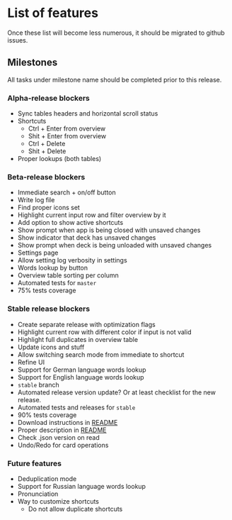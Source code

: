 # List of features

Once these list will become less numerous, it should be migrated to github issues.

## Milestones

All tasks under milestone name should be completed prior to this release.

### Alpha-release blockers

* Sync tables headers and horizontal scroll status
* Shortcuts
  * Ctrl + Enter from overview
  * Shit + Enter from overview
  * Ctrl + Delete
  * Shit + Delete
* Proper lookups (both tables)

### Beta-release blockers

* Immediate search + on/off button
* Write log file
* Find proper icons set
* Highlight current input row and filter overview by it
* Add option to show active shortcuts
* Show prompt when app is being closed with unsaved changes
* Show indicator that deck has unsaved changes
* Show prompt when deck is being unloaded with unsaved changes
* Settings page
* Allow setting log verbosity in settings
* Words lookup by button
* Overview table sorting per column
* Automated tests for `master`
* 75% tests coverage

### Stable release blockers

* Create separate release with optimization flags
* Highlight current row with different color if input is not valid
* Highlight full duplicates in overview table
* Update icons and stuff
* Allow switching search mode from immediate to shortcut
* Refine UI
* Support for German language words lookup
* Support for English language words lookup
* `stable` branch
* Automated release version update? Or at least checklist for the new release.
* Automated tests and releases for `stable`
* 90% tests coverage
* Download instructions in [README](README.md)
* Proper description in [README](README.md)
* Check .json version on read
* Undo/Redo for card operations

### Future features

* Deduplication mode
* Support for Russian language words lookup
* Pronunciation
* Way to customize shortcuts
    * Do not allow duplicate shortcuts
